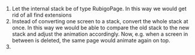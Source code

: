 1. Let the internal stack be of type RubigoPage. 
In this way we would get rid of all find extensions
2. Instead of converting one screen to a stack, convert the whole stack at once.
In this way we would be able to compare the old stack to the new stack and adjust the animation accordingly. 
Now, e.g. when a screen in between is deleted, the same page would animate again on top.
3. 